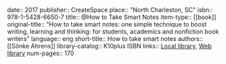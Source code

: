 date:: 2017
publisher:: CreateSpace
place:: "North Charleston, SC"
isbn:: 978-1-5428-6650-7
title:: @How to Take Smart Notes
item-type:: [[book]]
original-title:: "How to take smart notes: one simple technique to boost writing, learning and thinking: for students, academics and nonfiction book writers"
language:: eng
short-title:: How to take smart notes
authors:: [[Sönke Ahrens]]
library-catalog:: K10plus ISBN
links:: [Local library](zotero://select/library/items/UYG3EUKH), [Web library](https://www.zotero.org/users/7413965/items/UYG3EUKH)
num-pages:: 170
